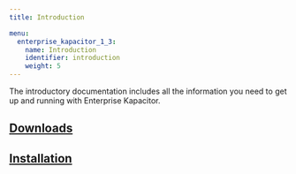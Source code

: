 ```yaml
---
title: Introduction

menu:
  enterprise_kapacitor_1_3:
    name: Introduction
    identifier: introduction
    weight: 5
---
```


The introductory documentation includes all the information you need to get up
and running with Enterprise Kapacitor.

## [Downloads](/enterprise_kapacitor/v1.3/introduction/downloads/)

## [Installation](/enterprise_kapacitor/v1.3/introduction/installation_guide/)


